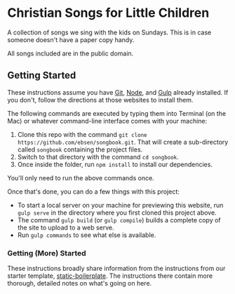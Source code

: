 # Christian Songs for Little Children

A collection of songs we sing with the kids on Sundays. This is in case someone doesn't have a paper copy handy.

All songs included are in the public domain.

## Getting Started

These instructions assume you have [Git], [Node], and [Gulp] already installed. If you don't, follow the directions at those websites to install them.

The following commands are executed by typing them into Terminal (on the Mac) or whatever command-line interface comes with your machine:

1. Clone this repo with the command `git clone https://github.com/ebsen/songbook.git`. That will create a sub-directory called `songbook` containing the project files.
2. Switch to that directory with the command `cd songbook`.
3. Once inside the folder, run `npm install` to install our dependencies.

You'll only need to run the above commands once.

Once that's done, you can do a few things with this project:
- To start a local server on your machine for previewing this website, run `gulp serve` in the directory where you first cloned this project above.
- The command `gulp build` (or `gulp compile`) builds a complete copy of the site to upload to a web serve.
- Run `gulp commands` to see what else is available.

### Getting (More) Started
These instructions broadly share information from the instructions from our starter template, [static-boilerplate]. The instructions there contain more thorough, detailed notes on what's going on here.

[BrowserSync]: http://www.browsersync.io/
[Git]: http://git-scm.com/
[Gulp]: http://gulpjs.com/
[Harp]: http://harpjs.com/
[Node]: http://nodejs.org/
[static-boilerplate]: https://github.com/SDState/static-boilerplate
